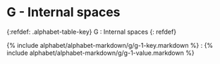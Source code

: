  <div data-role="collapsible" data-inset="false" markdown="1">
 <h1 class="cart-collapsible-div">G - Internal spaces</h1>

{:refdef: .alphabet-table-key}
G
: Internal spaces
{: refdef}

{% include alphabet/alphabet-markdown/g/g-1-key.markdown %}
: {% include alphabet/alphabet-markdown/g/g-1-value.markdown %}


 </div>
